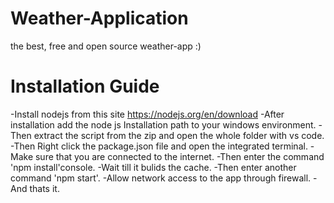 # Weather-Application
the best, free and open source weather-app :)
# Installation Guide
-Install nodejs from this site https://nodejs.org/en/download
-After installation add the node js Installation path to your windows environment.
-Then extract the script from the zip and open the whole folder with vs code.
-Then Right click the package.json file and open the integrated terminal.
-Make sure that you are connected to the internet.
-Then enter the command 'npm install'console.
-Wait till it bulids the cache.
-Then enter another command 'npm start'.
-Allow network access to the app through firewall.
-And thats it.
